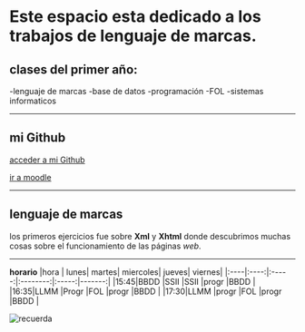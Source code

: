 # Este espacio esta dedicado a los trabajos de lenguaje de marcas.
## clases del primer año:

-lenguaje de marcas
-base de datos
-programación
-FOL
-sistemas informaticos
___
## mi Github
[acceder a mi Github](https://github.com/bankoksu)

[ir a moodle](http://aulavirtual.caib.es/c07006238/)
___
## lenguaje de marcas
 los primeros ejercicios fue sobre **Xml** y **Xhtml** donde descubrimos muchas cosas sobre el funcionamiento de las páginas _web_.

___

**horario**
|hora | lunes| martes| miercoles| jueves| viernes|
|:----|:----:|:-----:|:--------:|:-----:|-------:|
|15:45|BBDD  |SSII   |SSII      |progr  |BBDD    |
|16:35|LLMM  |Progr  |FOL       |progr  |BBDD    |
|17:30|LLMM  |progr  |FOL       |progr  |BBDD    |


![recuerda](https://i.imgur.com/yisr5vA.jpg)